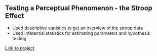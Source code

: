 Testing a Perceptual Phenomenon - the Stroop Effect
--------------------------------------------------------
- Used descriptive statistics to get an overview of the stroop data
- Used inferential statistics for estimating parameters and hypothesis testing  

[Link to project](./Inferential_Statistics.ipynb)
